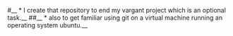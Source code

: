 #__ * I create that repository to end my vargant project which is an optional task.__
##__ * also to get familiar using git on a virtual machine running an operating system ubuntu.__
